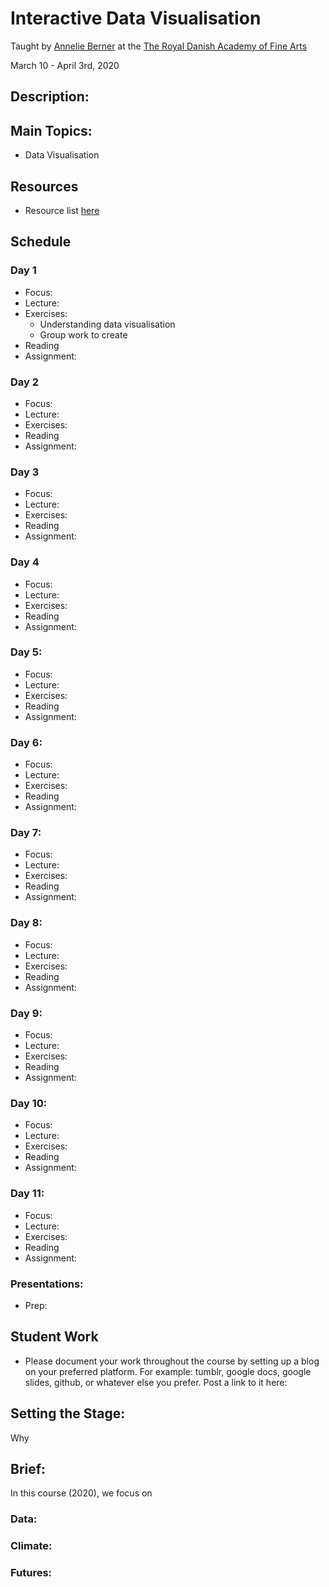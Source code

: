 # Interactive Data Visualisation
Taught by [Annelie Berner](http://www.annelieberner.com/) at the [The Royal Danish Academy of Fine Arts](https://kadk.dk/en/programme/visuelt-design) 

March 10 - April 3rd, 2020  

## Description:  

  
## Main Topics:  

* Data Visualisation

## Resources

* Resource list [here](https://github.com/aberner6/kadk-data-vis/blob/master/references.md)

## Schedule

### Day 1
* Focus: 
* Lecture:
* Exercises: 
    * Understanding data visualisation 
    * Group work to create
* Reading
* Assignment:

### Day 2
* Focus: 
* Lecture: 
* Exercises:
* Reading
* Assignment:

### Day 3
* Focus: 
* Lecture: 
* Exercises:
* Reading
* Assignment:

### Day 4
* Focus: 
* Lecture: 
* Exercises:
* Reading
* Assignment:

### Day 5:
* Focus: 
* Lecture: 
* Exercises:
* Reading
* Assignment:

### Day 6:
* Focus: 
* Lecture: 
* Exercises:
* Reading
* Assignment:

### Day 7:
* Focus: 
* Lecture: 
* Exercises:
* Reading
* Assignment:

### Day 8:
* Focus: 
* Lecture: 
* Exercises:
* Reading
* Assignment:

### Day 9:
* Focus: 
* Lecture: 
* Exercises:
* Reading
* Assignment:

### Day 10:
* Focus: 
* Lecture: 
* Exercises:
* Reading
* Assignment:

### Day 11:
* Focus: 
* Lecture: 
* Exercises:
* Reading
* Assignment:

### Presentations:
* Prep: 

## Student Work
* Please document your work throughout the course by setting up a blog on your preferred platform. For example: tumblr, google docs, google slides, github, or whatever else you prefer. Post a link to it here: 

## Setting the Stage:
Why 

## Brief:
In this course (2020), we focus on 

### Data:

### Climate:

### Futures:


